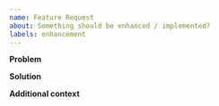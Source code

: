 ```yaml
---
name: Feature Request
about: Something should be enhanced / implemented?
labels: enhancement
---
```


<!-- ✨ Thanks for feature suggesting! ➡️ Please don't ignore this template -->

**Problem**
<!-- Describe related problem, if you have
A clear and concise description of what the problem is. Ex. I'm always frustrated when [...] -->

**Solution**
<!-- Describe desired solution
A clear and concise description of what you want to happen. -->

**Additional context**
<!-- Add any other context or screenshots about the feature request here, maybe - alternatives you've considered. -->
